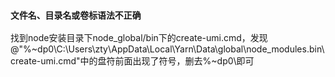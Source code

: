 ### `文件名、目录名或卷标语法不正确`
找到node安装目录下node_global/bin下的create-umi.cmd，发现@"%~dp0\C:\Users\zty\AppData\Local\Yarn\Data\global\node_modules\.bin\create-umi.cmd"中的盘符前面出现了符号，删去%~dp0\即可